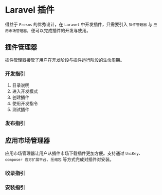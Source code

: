 # Laravel 插件
得益于 `Fresns` 的优秀设计，在 `Laravel` 中开发插件，只需要引入 `插件管理器` 与 `应用市场管理器`，便可以完成插件的开发与使用。

## 插件管理器
插件管理器接管了用户在开发阶段与插件运行阶段的生命周期。

### 开发指引

1. 目录说明
2. 进入开发模式
3. 创建插件
4. 使用开发指令
5. 测试插件

### 发布指引

## 应用市场管理器
应用市场管理器让用户从插件市场下载插件更加方便。支持通过 `UniKey`、`composer 官方扩展平台`、`压缩包` 等方式完成对插件对安装。

### 收录指引

### 安装指引
